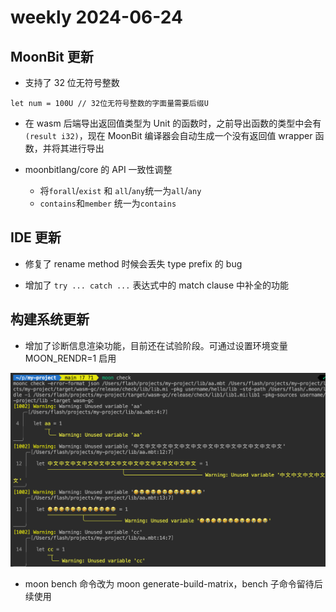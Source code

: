 # weekly 2024-06-24

## MoonBit 更新

- 支持了 32 位无符号整数

```moonbit
let num = 100U // 32位无符号整数的字面量需要后缀U
```

- 在 wasm 后端导出返回值类型为 Unit 的函数时，之前导出函数的类型中会有 `(result i32)`，现在 MoonBit 编译器会自动生成一个没有返回值 wrapper 函数，并将其进行导出

- moonbitlang/core 的 API 一致性调整
  - 将`forall`/`exist` 和 `all`/`any`统一为`all`/`any`
  - `contains`和`member` 统一为`contains`

## IDE 更新

- 修复了 rename method 时候会丢失 type prefix 的 bug

- 增加了 `try ... catch ...` 表达式中的 match clause 中补全的功能

## 构建系统更新

- 增加了诊断信息渲染功能，目前还在试验阶段。可通过设置环境变量 MOON_RENDR=1 启用

![diagnosis.png](diagnosis.png)

- moon bench 命令改为 moon generate-build-matrix，bench 子命令留待后续使用
